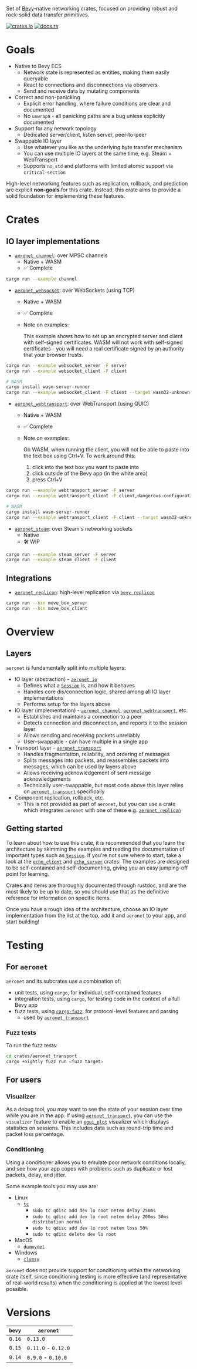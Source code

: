 Set of [Bevy]-native networking crates, focused on providing robust and rock-solid data transfer
primitives.

[![crates.io](https://img.shields.io/crates/v/aeronet.svg)](https://crates.io/crates/aeronet)
[![docs.rs](https://img.shields.io/docsrs/aeronet)](https://docs.rs/aeronet)

# Goals

- Native to Bevy ECS
  - Network state is represented as entities, making them easily queryable
  - React to connections and disconnections via observers
  - Send and receive data by mutating components
- Correct and non-panicking
  - Explicit error handling, where failure conditions are clear and documented
  - No `unwrap`s - all panicking paths are a bug unless explicitly documented
- Support for any network topology
  - Dedicated server/client, listen server, peer-to-peer
- Swappable IO layer
  - Use whatever you like as the underlying byte transfer mechanism
  - You can use multiple IO layers at the same time, e.g. Steam + WebTransport
  - Supports `no_std` and platforms with limited atomic support via `critical-section`

High-level networking features such as replication, rollback, and prediction are explicit
**non-goals** for this crate. Instead, this crate aims to provide a solid foundation for
implementing these features.

# Crates

## IO layer implementations

- [`aeronet_channel`]: over MPSC channels
  - Native + WASM
  - ✅ Complete

```sh
cargo run --example channel
```

- [`aeronet_websocket`]: over WebSockets (using TCP)
  - Native + WASM
  - ✅ Complete
  - Note on examples:

    This example shows how to set up an encrypted server and client with self-signed certificates.
    WASM will not work with self-signed certificates - you will need a real certificate signed by an
    authority that your browser trusts.

```sh
cargo run --example websocket_server -F server
cargo run --example websocket_client -F client

# WASM
cargo install wasm-server-runner
cargo run --example websocket_client -F client --target wasm32-unknown-unknown
```

- [`aeronet_webtransport`]: over WebTransport (using QUIC)
  - Native + WASM
  - ✅ Complete
  - Note on examples:

    On WASM, when running the client, you will not be able to paste into the text box using Ctrl+V.
    To work around this:
    1. click into the text box you want to paste into
    2. click outside of the Bevy app (in the white area)
    3. press Ctrl+V

```sh
cargo run --example webtransport_server -F server
cargo run --example webtransport_client -F client,dangerous-configuration

# WASM
cargo install wasm-server-runner
cargo run --example webtransport_client -F client --target wasm32-unknown-unknown
```

- [`aeronet_steam`]: over Steam's networking sockets
  - Native
  - 🛠️ WIP

```sh
cargo run --example steam_server -F server
cargo run --example steam_client -F client
```

## Integrations

- [`aeronet_replicon`]: high-level replication via [`bevy_replicon`]

```sh
cargo run --bin move_box_server
cargo run --bin move_box_client
```

# Overview

## Layers

`aeronet` is fundamentally split into multiple layers:
- IO layer (abstraction) - [`aeronet_io`]
  - Defines what a [`Session`] is, and how it behaves
  - Handles core dis/connection logic, shared among all IO layer implementations
  - Performs setup for the layers above
- IO layer (implementation) - [`aeronet_channel`], [`aeronet_webtransport`], etc.
  - Establishes and maintains a connection to a peer
  - Detects connection and disconnection, and reports it to the session layer
  - Allows sending and receiving packets unreliably
  - User-swappable - can have multiple in a single app
- Transport layer - [`aeronet_transport`]
  - Handles fragmentation, reliability, and ordering of messages
  - Splits messages into packets, and reassembles packets into messages, which can be used by layers
    above
  - Allows receiving acknowledgement of sent message acknowledgements
  - Technically user-swappable, but most code above this layer relies on [`aeronet_transport`]
    specifically
- Component replication, rollback, etc.
  - This is not provided as part of `aeronet`, but you can use a crate which integrates `aeronet`
    with one of these e.g. [`aeronet_replicon`]

## Getting started

To learn about how to use this crate, it is recommended that you learn the architecture by skimming
the examples and reading the documentation of important types such as [`Session`]. If you're not
sure where to start, take a look at the [`echo_client`] and [`echo_server`] crates. The examples are
designed to be self-contained and self-documenting, giving you an easy jumping-off point for
learning.

Crates and items are thoroughly documented through rustdoc, and are the most likely to be up to
date, so you should use that as the definitive reference for information on specific items.

Once you have a rough idea of the architecture, choose an IO layer implementation from the list at
the top, add it and `aeronet` to your app, and start building!

# Testing

## For `aeronet`

`aeronet` and its subcrates use a combination of:
- unit tests, using `cargo`, for individual, self-contained features
- integration tests, using `cargo`, for testing code in the context of a full Bevy app
- fuzz tests, using [`cargo-fuzz`], for protocol-level features and parsing
  - used by [`aeronet_transport`]

### Fuzz tests

To run the fuzz tests:
```sh
cd crates/aeronet_transport
cargo +nightly fuzz run <fuzz target>
```

## For users

### Visualizer

As a debug tool, you may want to see the state of your session over time while you are in the app.
If using [`aeronet_transport`], you can use the `visualizer` feature to enable an [`egui_plot`]
visualizer which displays statistics on sessions. This includes data such as round-trip time and
packet loss percentage.

### Conditioning

Using a conditioner allows you to emulate poor network conditions locally, and see how your app
copes with problems such as duplicate or lost packets, delay, and jitter.

Some example tools you may use are:
- Linux
  - [`tc`](https://docs.redhat.com/en/documentation/red_hat_enterprise_linux/9/html/configuring_and_managing_networking/linux-traffic-control_configuring-and-managing-networking)
    - `sudo tc qdisc add dev lo root netem delay 250ms`
    - `sudo tc qdisc add dev lo root netem delay 200ms 50ms distribution normal`
    - `sudo tc qdisc add dev lo root netem loss 50%`
    - `sudo tc qdisc delete dev lo root`
- MacOS
  - [`dummynet`](https://superuser.com/questions/126642/throttle-network-bandwidth-per-application-in-mac-os-x)
- Windows
  - [`clumsy`](https://github.com/jagt/clumsy)

`aeronet` does not provide support for conditioning within the networking crate itself, since
conditioning testing is more effective (and representative of real-world results) when the
conditioning is applied at the lowest level possible.

# Versions

| `bevy` | `aeronet`           |
|--------|---------------------|
| `0.16` | `0.13.0`            |
| `0.15` | `0.11.0` - `0.12.0` |
| `0.14` | `0.9.0` - `0.10.0`  |

[Bevy]: https://bevyengine.org
[`aeronet_io`]: https://docs.rs/aeronet_io
[`aeronet_channel`]: https://docs.rs/aeronet_channel
[`aeronet_websocket`]: https://docs.rs/aeronet_websocket
[`aeronet_webtransport`]: https://docs.rs/aeronet_webtransport
[`aeronet_steam`]: https://docs.rs/aeronet_steam
[`aeronet_replicon`]: https://docs.rs/aeronet_replicon
[`bevy_replicon`]: https://docs.rs/bevy_replicon
[`aeronet_transport`]: https://docs.rs/aeronet_transport
[`Session`]: io::Session
[`echo_client`]: ./examples/echo_client
[`echo_server`]: ./examples/echo_server
[`egui_plot`]: https://docs.rs/egui_plot
[`cargo-fuzz`]: https://github.com/rust-fuzz/cargo-fuzz
